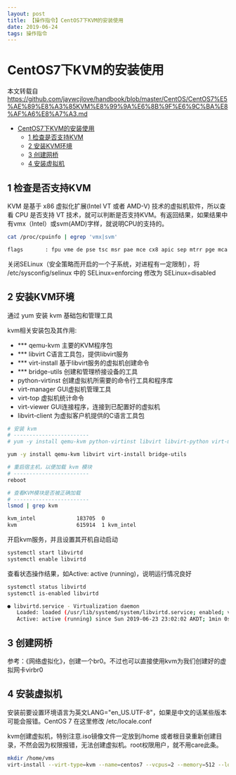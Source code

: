 ```yaml
---
layout: post
title: 【操作指令】CentOS7下KVM的安装使用
date: 2019-06-24
tags: 操作指令
---
```


# CentOS7下KVM的安装使用

本文转载自<https://github.com/jaywcjlove/handbook/blob/master/CentOS/CentOS7%E5%AE%89%E8%A3%85KVM%E8%99%9A%E6%8B%9F%E6%9C%BA%E8%AF%A6%E8%A7%A3.md>  

<!-- TOC -->

- [CentOS7下KVM的安装使用](#centos7下kvm的安装使用)
    - [1 检查是否支持KVM](#1-检查是否支持kvm)
    - [2 安装KVM环境](#2-安装kvm环境)
    - [3 创建网桥](#3-创建网桥)
    - [4 安装虚拟机](#4-安装虚拟机)

<!-- /TOC -->

## 1 检查是否支持KVM

KVM 是基于 x86 虚拟化扩展(Intel VT 或者 AMD-V) 技术的虚拟机软件，所以查看 CPU 是否支持 VT 技术，就可以判断是否支持KVM。有返回结果，如果结果中有vmx（Intel）或svm(AMD)字样，就说明CPU的支持的。

```bash
cat /proc/cpuinfo | egrep 'vmx|svm'

flags		: fpu vme de pse tsc msr pae mce cx8 apic sep mtrr pge mca cmov pat pse36 clflush mmx fxsr sse sse2 ss syscall nx pdpe1gb rdtscp lm constant_tsc arch_perfmon nopl xtopology tsc_reliable nonstop_tsc eagerfpu pni pclmulqdq vmx ssse3 fma cx16 pcid sse4_1 sse4_2 x2apic movbe popcnt tsc_deadline_timer aes xsave avx f16c rdrand hypervisor lahf_lm abm 3dnowprefetch ssbd ibrs ibpb stibp tpr_shadow vnmi ept vpid fsgsbase tsc_adjust bmi1 hle avx2 smep bmi2 invpcid rtm mpx rdseed adx smap clflushopt xsaveopt xsavec arat spec_ctrl intel_stibp flush_l1d arch_capabilities
```

关闭SELinux（安全策略而开启的一个子系统，对进程有一定限制），将 /etc/sysconfig/selinux 中的 SELinux=enforcing 修改为 SELinux=disabled

## 2 安装KVM环境

通过 yum 安装 kvm 基础包和管理工具

kvm相关安装包及其作用:

- *** qemu-kvm 主要的KVM程序包
- *** libvirt C语言工具包，提供libvirt服务
- *** virt-install 基于libvirt服务的虚拟机创建命令
- *** bridge-utils 创建和管理桥接设备的工具
- python-virtinst 创建虚拟机所需要的命令行工具和程序库
- virt-manager GUI虚拟机管理工具
- virt-top 虚拟机统计命令
- virt-viewer GUI连接程序，连接到已配置好的虚拟机
- libvirt-client 为虚拟客户机提供的C语言工具包


```bash
# 安装 kvm 
# ------------------------
# yum -y install qemu-kvm python-virtinst libvirt libvirt-python virt-manager libguestfs-tools bridge-utils virt-install

yum -y install qemu-kvm libvirt virt-install bridge-utils 

# 重启宿主机，以便加载 kvm 模块
# ------------------------
reboot

# 查看KVM模块是否被正确加载
# ------------------------
lsmod | grep kvm

kvm_intel             183705  0 
kvm                   615914  1 kvm_intel
```

开启kvm服务，并且设置其开机自动启动

```bash
systemctl start libvirtd
systemctl enable libvirtd
```

查看状态操作结果，如Active: active (running)，说明运行情况良好

```bash
systemctl status libvirtd
systemctl is-enabled libvirtd

● libvirtd.service - Virtualization daemon
   Loaded: loaded (/usr/lib/systemd/system/libvirtd.service; enabled; vendor preset: enabled)
   Active: active (running) since Sun 2019-06-23 23:02:02 AKDT; 1min 0s ago
```

## 3 创建网桥

参考：《网络虚拟化》，创建一个br0。不过也可以直接使用kvm为我们创建好的虚拟网卡virbr0

## 4 安装虚拟机

安装前要设置环境语言为英文LANG="en_US.UTF-8"，如果是中文的话某些版本可能会报错。CentOS 7 在这里修改 /etc/locale.conf  

kvm创建虚拟机，特别注意.iso镜像文件一定放到/home 或者根目录重新创建目录，不然会因为权限报错，无法创建虚拟机。root权限用户，就不用care此条。

```bash
mkdir /home/vms
virt-install --virt-type=kvm --name=centos7 --vcpus=2 --memory=512 --location=/tmp/CentOS-7-x86_64-Minimal-1810.iso --disk path=/home/vms/centos7.qcow2,size=40,format=qcow2 --network bridge=br0 --graphics none --extra-args='console=ttyS0' --force
```